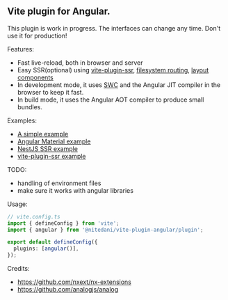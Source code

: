 Vite plugin for Angular.
---

This plugin is work in progress. The interfaces can change any time. Don't use it for production!

Features:
- Fast live-reload, both in browser and server
- Easy SSR(optional) using [vite-plugin-ssr](https://vite-plugin-ssr.com/), [filesystem routing](https://vite-plugin-ssr.com/filesystem-routing), [layout components](https://vite-plugin-ssr.com/layouts)
- In development mode, it uses [SWC](https://swc.rs/) and the Angular JIT compiler in the browser to keep it fast.
- In build mode, it uses the Angular AOT compiler to produce small bundles.

Examples:
- [A simple example](./examples/simple/)
- [Angular Material example](./examples/material/)
- [NestJS SSR example](./examples/universal/)
- [vite-plugin-ssr example](./examples/vps/)



TODO:
- handling of environment files
- make sure it works with angular libraries

Usage:

```typescript
// vite.config.ts
import { defineConfig } from 'vite';
import { angular } from '@nitedani/vite-plugin-angular/plugin';

export default defineConfig({
  plugins: [angular()],
});


```

Credits:
- https://github.com/nxext/nx-extensions
- https://github.com/analogjs/analog